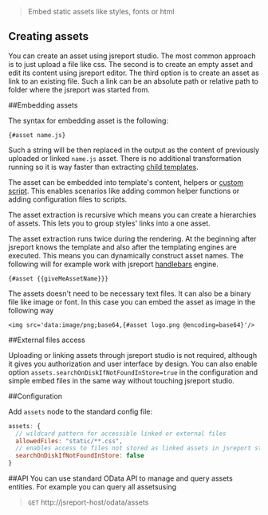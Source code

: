 > Embed static assets like styles, fonts or html

## Creating assets

You can create an asset using jsreport studio. The most common approach is to just upload a file like css. The second is to create an empty asset and edit its content using jsreport editor. The third option is to create an asset as link to an existing file. Such a link can be an absolute path or relative path to folder where the jsreport was started from.

##Embedding assets

The syntax for embedding asset is the following:
```
{#asset name.js}
```

Such a string will be then replaced in the output as the content of previously uploaded or linked `name.js` asset. There is no additional transformation running so it is way faster than extracting [child templates](http://jsreport.net/learn/child-templates).

The asset can be embedded into template's content, helpers or [custom script](http://jsreport.net/learn/scripts). This enables scenarios like adding common helper functions or adding configuration files to scripts.

The asset extraction is recursive which means you can create a hierarchies of assets. This lets you to group styles' links into a one asset.

The asset extraction runs twice during the rendering. At the beginning after jsreport knows the template and also after the templating engines are executed. This means you can dynamically construct asset names. The following will for example work with jsreport [handlebars](http://jsreport.net/learn/handlebars) engine.
```
{#asset {{giveMeAssetName}}}
```

The assets doesn't need to be necessary text files. It can also be a binary file like image or font. In this case you can embed the asset as image in the following way

```
<img src='data:image/png;base64,{#asset logo.png @encoding=base64}'/>
```

##External files access

Uploading or linking assets through jsreport studio is not required, although it gives you authorization and user interface by design. You can also enable option `assets.searchOnDiskIfNotFoundInStore=true` in the configuration and simple embed files in the same way without touching jsreport studio.


##Configuration

Add `assets` node to the standard config file:

```js
assets: {
  // wildcard pattern for accessible linked or external files
  allowedFiles: "static/**.css", 
  // enables access to files not stored as linked assets in jsreport store    
  searchOnDiskIfNotFoundInStore: false  
}
```

##API
You can use standard OData API to manage and query assets entities. For example you can query all assetsusing
> `GET` http://jsreport-host/odata/assets

